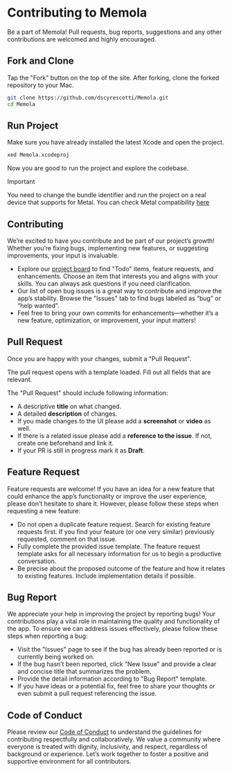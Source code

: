 # Contributing to Memola

Be a part of Memola! Pull requests, bug reports, suggestions and any other contributions are welcomed and highly encouraged.

## Fork and Clone
Tap the "Fork" button on the top of the site. After forking, clone the forked repository to your Mac.
```bash
git clone https://github.com/dscyrescotti/Memola.git
cd Memola
```
## Run Project
Make sure you have already installed the latest Xcode and open the project.
```bash
xed Memola.xcodeproj
```
Now you are good to run the project and explore the codebase.
> [!IMPORTANT]
> You need to change the bundle identifier and run the project on a real device that supports for Metal.
> You can check Metal compatibility [here](https://support.apple.com/en-us/102894)

## Contributing
We’re excited to have you contribute and be part of our project’s growth! Whether you’re fixing bugs, implementing new features, or suggesting improvements, your input is invaluable.
- Explore our [project board](https://github.com/users/dscyrescotti/projects/12) to find "Todo" items, feature requests, and enhancements. Choose an item that interests you and aligns with your skills. You can always ask questions if you need clarification.
- Our list of open bug issues is a great way to contribute and improve the app’s stability. Browse the "Issues" tab to find bugs labeled as “bug” or “help wanted”.
- Feel free to bring your own commits for enhancements—whether it’s a new feature, optimization, or improvement, your input matters!

## Pull Request
Once you are happy with your changes, submit a "Pull Request".

The pull request opens with a template loaded. Fill out all fields that are relevant.

The "Pull Request" should include following information:
* A descriptive **title** on what changed.
* A detailed **description** of changes.
* If you made changes to the UI please add a **screenshot** or **video** as well.
* If there is a related issue please add a **reference to the issue**. If not, create one beforehand and link it.
* If your PR is still in progress mark it as **Draft**.

## Feature Request
Feature requests are welcome! If you have an idea for a new feature that could enhance the app’s functionality or improve the user experience, please don’t hesitate to share it. However, please follow these steps when requesting a new feature:
- Do not open a duplicate feature request. Search for existing feature requests first. If you find your feature (or one very similar) previously requested, comment on that issue.
- Fully complete the provided issue template. The feature request template asks for all necessary information for us to begin a productive conversation.
- Be precise about the proposed outcome of the feature and how it relates to existing features. Include implementation details if possible.

## Bug Report
We appreciate your help in improving the project by reporting bugs! Your contributions play a vital role in maintaining the quality and functionality of the app. To ensure we can address issues effectively, please follow these steps when reporting a bug:
- Visit the "Issues" page to see if the bug has already been reported or is currently being worked on.
- If the bug hasn’t been reported, click “New Issue” and provide a clear and concise title that summarizes the problem.
- Provide the detail information according to "Bug Report" template.
- If you have ideas or a potential fix, feel free to share your thoughts or even submit a pull request referencing the issue.

## Code of Conduct
Please review our [Code of Conduct](\CODE_OF_CONDUCT.md) to understand the guidelines for contributing respectfully and collaboratively. We value a community where everyone is treated with dignity, inclusivity, and respect, regardless of background or experience. Let’s work together to foster a positive and supportive environment for all contributors.

